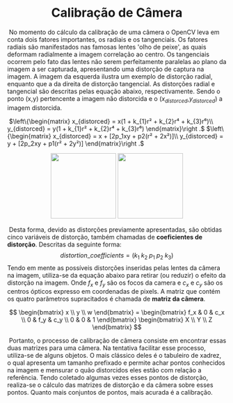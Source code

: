 <center><h1>Calibração de Câmera</h1></center>

​	No momento do cálculo da calibração de uma câmera o OpenCV leva em conta dois fatores importantes, os radiais e os  tangenciais. Os fatores radiais são manifestados nas famosas lentes 'olho de peixe', as quais deformam radialmente a imagem correlação ao centro. Os tangenciais ocorrem pelo fato das lentes não serem perfeitamente paralelas ao plano da imagem a ser capturada, apresentando uma distorção de captura na imagem. A imagem da esquerda ilustra um exemplo de distorção radial, enquanto que a da direita de distorção tangencial.  As distorções radial e tangencial são descritas pelas equação abaixo, respectivamente. Sendo o ponto (x,y)  pertencente a imagem não distorcida e o ($x_{distorced}$,$y_{distorced}$) a imagem distorcida.

​     $\left\{\begin{matrix}
x_{distorced} = x(1 + k_{1}r² + k_{2}r⁴ + k_{3}r⁶)\\ 
y_{distorced} = y(1 + k_{1}r² + k_{2}r⁴ + k_{3}r⁶)
\end{matrix}\right .$                $\left\{\begin{matrix}
x_{distorced} = x + [2p_1xy + p2(r² + 2x²)]\\ 
y_{distorced} = y + [2p_2xy + p1(r² + 2y²)]
\end{matrix}\right .$



<center>
	<div>
    	<img src="http://s5.favim.com/orig/54/eye-fish-fish-eye-mar-oceano-Favim.com-523288.jpg" alt="" style="height: 150px" /> 
	    <img src="https://live.staticflickr.com/2695/4114302348_89281119ef_b.jpg" style="height: 150px"  />
    </div>
</center>

​	Desta forma, devido as distorções previamente apresentadas, são obtidas cinco variáveis de distorção, também chamadas de **coeficientes de distorção**.  Descritas da seguinte forma:
$$
distortion\_coefficients = (k_1 \; k_2 \; p_1 \; p_2 \; k_3)
$$
​	Tendo em mente as possíveis distorções inseridas pelas lentes da câmera na imagem, utiliza-se da equação abaixo para retirar (ou reduzir) o efeito da distorção na imagem. Onde $f_x$ e $f_y$ são os focos da camera e $c_x$ e $c_y$ são os centros ópticos expresso em coordenadas de pixels. A matriz que contém os quatro parâmetros supracitados é chamada de **matriz da câmera**.

$$
\begin{bmatrix}
x \\ 
y \\ 
w   
\end{bmatrix} =  
\begin{bmatrix}
f_x & 0   & c_x \\ 
0   & f_y & c_y \\ 
0   & 0   & 1
\end{bmatrix}
\begin{bmatrix}
X \\ 
Y \\ 
Z   
\end{bmatrix}
$$

​	Portanto, o processo de calibração de câmera consiste em encontrar essas duas matrizes para uma câmera. Na tentativa facilitar esse processo, utiliza-se  de alguns objetos. O mais clássico deles é o tabuleiro de xadrez, o qual apresenta um tamanho prefixado e permite achar pontos conhecidos na imagem e mensurar o quão distorcidos eles estão com relação a referência. Tendo coletado algumas vezes esses pontos de distorção, realiza-se o cálculo das matrizes de distorção e da câmera sobre esses pontos. Quanto mais conjuntos de pontos, mais acurada é a calibração.
